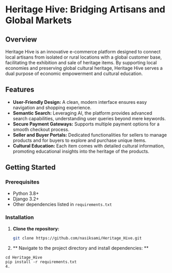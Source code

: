 # Heritage Hive: Bridging Artisans and Global Markets

## Overview

Heritage Hive is an innovative e-commerce platform designed to connect local artisans from isolated or rural locations with a global customer base, facilitating the exhibition and sale of heritage items. By supporting local economies and preserving global cultural heritage, Heritage Hive serves a dual purpose of economic empowerment and cultural education.

## Features

- **User-Friendly Design:** A clean, modern interface ensures easy navigation and shopping experience.
- **Semantic Search:** Leveraging AI, the platform provides advanced search capabilities, understanding user queries beyond mere keywords.
- **Secure Payment Gateways:** Supports multiple payment options for a smooth checkout process.
- **Seller and Buyer Portals:** Dedicated functionalities for sellers to manage products and for buyers to explore and purchase unique items.
- **Cultural Education:** Each item comes with detailed cultural information, promoting educational insights into the heritage of the products.

## Getting Started

### Prerequisites

- Python 3.8+
- Django 3.2+
- Other dependencies listed in `requirements.txt`

### Installation

1. **Clone the repository:**
   ```bash
   git clone https://github.com/nasiksami/Heritage_Hive.git

2. ** Navigate to the project directory and install dependencies: **
  ```
  cd Heritage_Hive
  pip install -r requirements.txt
4. 
